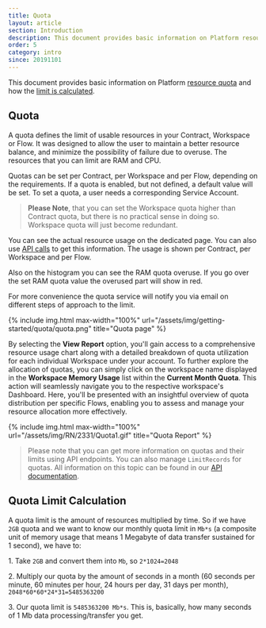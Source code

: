 ```yaml
---
title: Quota
layout: article
section: Introduction
description: This document provides basic information on Platform resource quota and how the limit is calculated.
order: 5
category: intro
since: 20191101
---
```


This document provides basic information on Platform [resource quota](#quota) and how the [limit is calculated](#quota-limit-calculation).

## Quota

A quota defines the limit of usable resources in your Contract, Workspace or Flow. It was designed to allow the user to maintain a better resource balance, and minimize the possibility of failure due to overuse. The resources that you can limit are RAM and CPU.

Quotas can be set per Contract, per Workspace and per Flow, depending on the requirements. If a quota is enabled, but not defined, a default value will be set. To set a quota, a user needs a corresponding Service Account.

>**Please Note**, that you can set the Workspace quota higher than Contract quota, but there is no practical sense in doing so. Workspace quota will just become redundant.

You can see the actual resource usage on the dedicated page. You can also use [API calls]({{site.data.tenant.apiDocsUri}}/v2#/quota%20usages) to get this information. The usage is shown per Contract, per Workspace and per Flow.

Also on the histogram you can see the RAM quota overuse. If you go over the set RAM quota value the overused part will show in red.

For more convenience the quota service will notify you via email on different steps of approach to the limit.

{% include img.html max-width="100%" url="/assets/img/getting-started/quota/quota.png" title="Quota page" %}

By selecting the **View Report** option, you'll gain access to a comprehensive resource usage chart along with a detailed breakdown of quota utilization for each individual Workspace under your account. To further explore the allocation of quotas, you can simply click on the workspace name displayed in the **Workspace Memory Usage** list within the **Current Month Quota**. This action will seamlessly navigate you to the respective workspace's Dashboard. Here, you'll be presented with an insightful overview of quota distribution per specific Flows, enabling you to assess and manage your resource allocation more effectively.

{% include img.html max-width="100%" url="/assets/img/RN/2331/Quota1.gif" title="Quota Report" %}

>Please note that you can get more information on quotas and their limits using API endpoints. You can also manage `LimitRecords` for quotas. All information on this topic can be found in our [API documentation]({{site.data.tenant.apiDocsUri}}/v2#/quotas).

## Quota Limit Calculation

A quota limit is the amount of resources multiplied by time. So if we have `2GB` quota and we want to know our monthly quota limit in `Mb*s` (a composite unit of memory usage that means 1 Megabyte of data transfer sustained for 1 second), we have to:

1\. Take `2GB` and convert them into `Mb`, so `2*1024=2048`

2\. Multiply our quota by the amount of seconds in a month (60 seconds per minute, 60 minutes per hour, 24 hours per day, 31 days per month), `2048*60*60*24*31=5485363200`

3\. Our quota limit is `5485363200 Mb*s`. This is, basically, how many seconds of 1 Mb data processing/transfer you get.
